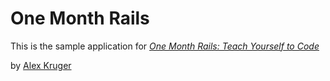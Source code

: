 # One Month Rails

This is the sample application for 
[*One Month Rails: Teach Yourself to Code*](http://onemonthrails.com)

by [Alex Kruger](http://alexmkruger.com)